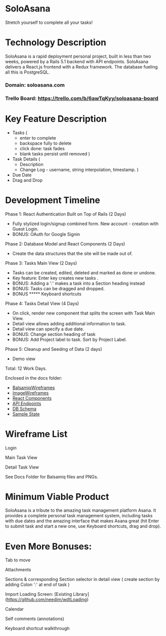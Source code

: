 # SoloAsana
Stretch yourself to complete all your tasks!

# Technology Description
SoloAsana is a rapid deployment personal project, built in less than two weeks, powered by a Rails 5.1 backend with API endpoints.
SoloAsana delivers a React.js frontend with a Redux framework.
The database fueling all this is PostgreSQL.

### Domain: soloasana.com
### Trello Board: https://trello.com/b/6awTqKyy/soloasana-board

# Key Feature Description
* Tasks (
  - enter to complete
  - backspace fully to delete
  - click done: task fades
  - blank tasks persist until removed
  )
* Task Details (
  - Description
  - Change Log - username, string interpolation, timestamp.
  )
* Due Date
* Drag and Drop

# Development Timeline

Phase 1: React Authentication Built on Top of Rails (2 Days)

- Fully stylized login/signup combined form. New account - creation with Guest Login.
- BONUS: OAuth for Google Signin

Phase 2: Database Model and React Components (2 Days)
- Create the data structures that the site will be made out of.

Phase 3: Tasks Main View (2 Days)
- Tasks can be created, edited, deleted and marked as done or undone.
- Key feature: Enter key creates new tasks .
- BONUS: Adding a ':' makes a task into a Section heading instead
- BONUS: Tasks can be dragged and dropped.
- BONUS ***** Keyboard shortcuts

Phase 4: Tasks Detail View (4 Days)
  - On click, render new component that splits the screen with Task Main View.
  - Detail view allows adding additional information to task.
  - Detail view can specify a due date.
  - BONUS: Change section heading of task
  - BONUS: Add Project label to task. Sort by Project Label.

Phase 5: Cleanup and Seeding of Data (2 days)
- Demo view

Total: 12 Work Days.


Enclosed in the docs folder:

* [BalsamiqWireframes](./BalsamiqWireframes)
* [ImageWireframes](./ImageWireframes)
* [React Components](component_hierarchy.md)
* [API Endpoints](api_endpoints.md)
* [DB Schema](schema.md)
* [Sample State](sample_state.md)


# Wireframe List

Login

Main Task View

Detail Task View

See Docs Folder for Balsamiq files and PNGs.


# Minimum Viable Product

SoloAsana is a tribute to the amazing task management platform Asana. It provides a complete personal task management system, including tasks with due dates and the amazing interface that makes Asana great (hit Enter to submit task and start a new one, use Keyboard shortcuts, drag and drop).

# Even More Bonuses:
Tab to move

Attachments

Sections & corresponding Section selector in detail view (
  create section by adding Colon ':' at end of task
  )

Import Loading Screen: [Existing Library] (https://github.com/needim/wdtLoading)

Calendar

Self comments (annotations)

Keyboard shortcut walkthrough
